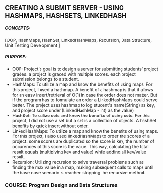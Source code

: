 ## **CREATING A SUBMIT SERVER - USING HASHMAPS, HASHSETS, LINKEDHASH**

##### CONCEPTS:
[OOP, HashMaps, HashSet, LinkedHashMaps, Recursion, Data Structure, Unit Testing Development ]

##### PURPOSE:
- OOP: Project's goal is to design a server for submitting students' project grades. a project is graded with multiple scores. each project submission belongs to a student.
- HashMaps: To utilize a map and know the benefits of using maps. For this project, I used a hashmap. A benefit of a hashmap is that it allows for an easy insert/retrieval of O(1) in case the order does not matter. But if the program has to formulate an order a LinkedHashMaps could serve better. The project uses hashmap to log student's name(String) as key, and project score under (LinkedHashMap - int) as the value)
- HashSet: To utilize sets and know the benefits of using sets. For this project, I did not use a set but a set is a collection of objects. A hashSet benefits by quick insert without order. 
- LinkedHashMaps: To utilize a map and know the benefits of using maps. For this project, I also used linkedHashMaps to order the scores of a project. some scores are duplicated so the score is key, the number of occurences of this score is the value. This way, calculating the total result equals (multiplying key and value) while adding all key/value result.
- Recursion: Utilizing recursion to solve traversal problems such as finding the max value in a map, making subsequent calls to maps until the base case scenario is reached stopping the recursive method.

### COURSE: Program Design and Data Structures
